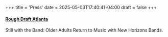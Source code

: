 +++
title = 'Press'
date = 2025-05-03T17:40:41-04:00
draft = false
+++

#### [Rough Draft Atlanta](https://roughdraftatlanta.com/2018/01/02/still-band-older-adults-return-music-new-horizons-bands/)
Still with the Band: Older Adults Return to Music with New Horizons Bands.
